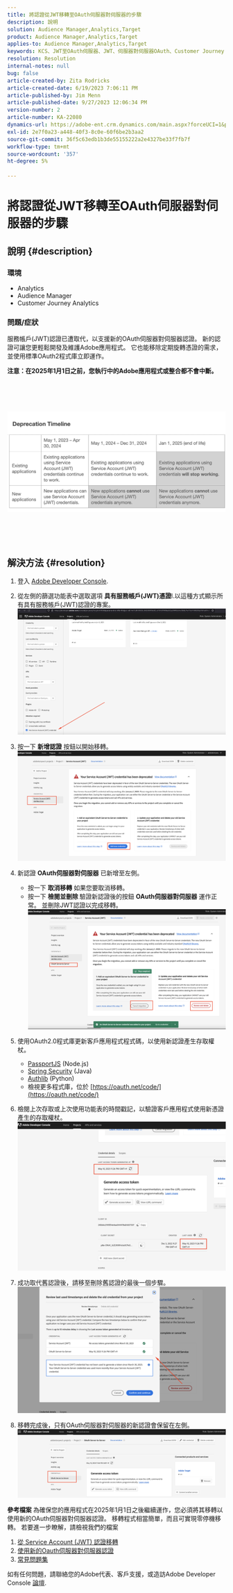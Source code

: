 ```yaml
---
title: 將認證從JWT移轉至OAuth伺服器對伺服器的步驟
description: 說明
solution: Audience Manager,Analytics,Target
product: Audience Manager,Analytics,Target
applies-to: Audience Manager,Analytics,Target
keywords: KCS、JWT至OAuth伺服器、JWT、伺服器對伺服器OAuth、Customer Journey Analytics、移轉認證
resolution: Resolution
internal-notes: null
bug: false
article-created-by: Zita Rodricks
article-created-date: 6/19/2023 7:06:11 PM
article-published-by: Jim Menn
article-published-date: 9/27/2023 12:06:34 PM
version-number: 2
article-number: KA-22080
dynamics-url: https://adobe-ent.crm.dynamics.com/main.aspx?forceUCI=1&pagetype=entityrecord&etn=knowledgearticle&id=f3a63955-d40e-ee11-8f6d-6045bd006b3d
exl-id: 2e7f0a23-a448-40f3-8c0e-60f6be2b3aa2
source-git-commit: 36f5c63edb1b3de55155222a2e4327be33f7fb7f
workflow-type: tm+mt
source-wordcount: '357'
ht-degree: 5%

---
```


# 將認證從JWT移轉至OAuth伺服器對伺服器的步驟

## 說明 {#description}


### 環境

- Analytics
- Audience Manager
- Customer Journey Analytics


### 問題/症狀

服務帳戶(JWT)認證已遭取代，以支援新的OAuth伺服器對伺服器認證。 新的認證可讓您更輕鬆開發及維護Adobe應用程式。 它也能移除定期旋轉憑證的需求，並使用標準OAuth2程式庫立即運作。 

<b>注意：在2025年1月1日之前，您執行中的Adobe應用程式或整合都不會中斷。</b>
<br><br> <br><br> <br><br><b>![](assets/___f5a63955-d40e-ee11-8f6d-6045bd006b3d___.png)</b><br><br> <br><br> <br>

## 解決方法 {#resolution}


1. 登入 [Adobe Developer Console](https://developer.adobe.com/console).
2. 從左側的篩選功能表中選取選項 <b>具有服務帳戶(JWT)憑證</b>l.以這種方式顯示所有具有服務帳戶(JWT)認證的專案。![](assets/bff4d24d-8b21-ee11-9cbe-6045bd006a22.png)
3. 按一下 <b>新增認證</b> 按鈕以開始移轉。![](assets/500ae166-8b21-ee11-9cbe-6045bd006a22.png)
4. 新認證 <b>OAuth伺服器對伺服器</b> 已新增至左側。
   - 按一下 <b>取消移轉</b> 如果您要取消移轉。
   - 按一下 <b>檢閱並刪除 </b>驗證新認證後的按鈕 <b>OAuth伺服器對伺服器</b> 運作正常。 並刪除JWT認證以完成移轉。![](assets/bd94377a-8b21-ee11-9cbe-6045bd006a22.png)
5. 使用OAuth2.0程式庫更新客戶應用程式程式碼，以使用新認證產生存取權杖。

   - [PassportJS](https://github.com/jaredhanson/passport) (Node.js)
   - [Spring Security](https://spring.io/projects/spring-security) (Java)
   - [Authlib](https://github.com/lepture/authlib) (Python)
   - 檢視更多程式庫，位於 [https://oauth.net/code/](https://oauth.net/code/)
6. 檢閱上次存取或上次使用功能表的時間戳記，以驗證客戶應用程式使用新憑證產生的存取權杖。![](assets/2379358d-8b21-ee11-9cbe-6045bd006a22.png)
7. 成功取代舊認證後，請移至刪除舊認證的最後一個步驟。![](assets/86be29a0-8b21-ee11-9cbe-6045bd006a22.png)
8. 移轉完成後，只有OAuth伺服器對伺服器的新認證會保留在左側。![](assets/4bfaa6af-8b21-ee11-9cbe-6045bd006a22.png)


<b>參考檔案</b>
為確保您的應用程式在2025年1月1日之後繼續運作，您必須將其移轉以使用新的OAuth伺服器對伺服器認證。
移轉程式相當簡單，而且可實現零停機移轉。 若要進一步瞭解，請檢視我們的檔案



1. [從 Service Account (JWT) 認證移轉](https://nam04.safelinks.protection.outlook.com/?url=https%3A%2F%2Fpostoffice.adobe.com%2Fpo-server%2Flink%2Fredirect%3Ftarget%3DeyJhbGciOiJIUzUxMiJ9.eyJ0ZW1wbGF0ZSI6ImJsZXRoZXJfbm90aWNlX29hdXRoX3NlcnZlcl90b19zZXJ2ZXIiLCJlbWFpbEFkZHJlc3MiOiJndXd1K3NvbmVAYWRvYmV0ZXN0LmNvbSIsInJlcXVlc3RJZCI6IjM0ZjIyNTMwLThjMzEtNDlkNC1iZjEyLThlZGIyY2E0ODdhOCIsImxpbmsiOiJodHRwczovL3d3dy5hZG9iZS5jb20vZ28vZGV2c19zMnNfbWlncmF0aW9uX2d1aWRlIiwibGFiZWwiOiI5IiwibG9jYWxlIjoiZW5fVVMifQ.Pr8LjAW5wq_tEqCQLs4Y2fwJSTW_Z2FH0CIVInolEKvySfPDiF7vl8Hg4S9ne_V6a74oLfCVzc99EE9K4XUoBQ&amp;amp;data=05%7C01%7Cguwu%40adobe.com%7C3b1b2261ea264d45d9df08db4ce8a7de%7Cfa7b1b5a7b34438794aed2c178decee1%7C0%7C0%7C638188334359675040%7CUnknown%7CTWFpbGZsb3d8eyJWIjoiMC4wLjAwMDAiLCJQIjoiV2luMzIiLCJBTiI6Ik1haWwiLCJXVCI6Mn0%3D%7C3000%7C%7C%7C&amp;amp;sdata=dd8x%2FoDHh0QUi3xboxa78uA54JXEaVq5qYkP8zkvymk%3D&amp;amp;reserved=0)
2. [使用新的Oauth伺服器對伺服器認證](https://nam04.safelinks.protection.outlook.com/?url=https%3A%2F%2Fpostoffice.adobe.com%2Fpo-server%2Flink%2Fredirect%3Ftarget%3DeyJhbGciOiJIUzUxMiJ9.eyJ0ZW1wbGF0ZSI6ImJsZXRoZXJfbm90aWNlX29hdXRoX3NlcnZlcl90b19zZXJ2ZXIiLCJlbWFpbEFkZHJlc3MiOiJndXd1K3NvbmVAYWRvYmV0ZXN0LmNvbSIsInJlcXVlc3RJZCI6IjM0ZjIyNTMwLThjMzEtNDlkNC1iZjEyLThlZGIyY2E0ODdhOCIsImxpbmsiOiJodHRwczovL3d3dy5hZG9iZS5jb20vZ28vZGV2c19zMnNfY3JlZGVudGlhbF9vdmVydmlldyIsImxhYmVsIjoiMTAiLCJsb2NhbGUiOiJlbl9VUyJ9.c-c4--RAgDvS0l-WI5yIuYBIbzL7OeWXepCCfSzR1AkdVnrTZmWmm7jYmu11JqHZ_UBPANJqYEzEZrtydXY0YQ&amp;amp;data=05%7C01%7Cguwu%40adobe.com%7C3b1b2261ea264d45d9df08db4ce8a7de%7Cfa7b1b5a7b34438794aed2c178decee1%7C0%7C0%7C638188334359675040%7CUnknown%7CTWFpbGZsb3d8eyJWIjoiMC4wLjAwMDAiLCJQIjoiV2luMzIiLCJBTiI6Ik1haWwiLCJXVCI6Mn0%3D%7C3000%7C%7C%7C&amp;amp;sdata=YwiTIXMxPv9MhhEhVR3sv0g%2Bqi4NP8OERnJxE9C65I0%3D&amp;amp;reserved=0)
3. [常見問題集](https://nam04.safelinks.protection.outlook.com/?url=https%3A%2F%2Fpostoffice.adobe.com%2Fpo-server%2Flink%2Fredirect%3Ftarget%3DeyJhbGciOiJIUzUxMiJ9.eyJ0ZW1wbGF0ZSI6ImJsZXRoZXJfbm90aWNlX29hdXRoX3NlcnZlcl90b19zZXJ2ZXIiLCJlbWFpbEFkZHJlc3MiOiJndXd1K3NvbmVAYWRvYmV0ZXN0LmNvbSIsInJlcXVlc3RJZCI6IjM0ZjIyNTMwLThjMzEtNDlkNC1iZjEyLThlZGIyY2E0ODdhOCIsImxpbmsiOiJodHRwczovL3d3dy5hZG9iZS5jb20vZ28vZGV2c19zMnNfbWlncmF0aW9uX2d1aWRlX2ZhcSIsImxhYmVsIjoiMTEiLCJsb2NhbGUiOiJlbl9VUyJ9.8IlQUL_WbLKsMUDG4VHvqnwqI0l6TzEXSN0I_R_dXCswvDQpusEgm5LstaLYWzPy0crhk_ShRbmjZvMVS5t1Mg&amp;amp;data=05%7C01%7Cguwu%40adobe.com%7C3b1b2261ea264d45d9df08db4ce8a7de%7Cfa7b1b5a7b34438794aed2c178decee1%7C0%7C0%7C638188334359675040%7CUnknown%7CTWFpbGZsb3d8eyJWIjoiMC4wLjAwMDAiLCJQIjoiV2luMzIiLCJBTiI6Ik1haWwiLCJXVCI6Mn0%3D%7C3000%7C%7C%7C&amp;amp;sdata=n4WBY0gemPujdOZRaTMICsePuQJsuh9STbkgEsvyai8%3D&amp;amp;reserved=0)


如有任何問題，請聯絡您的Adobe代表、客戶支援，或造訪Adobe Developer Console [論壇](https://nam04.safelinks.protection.outlook.com/?url=https%3A%2F%2Fpostoffice.adobe.com%2Fpo-server%2Flink%2Fredirect%3Ftarget%3DeyJhbGciOiJIUzUxMiJ9.eyJ0ZW1wbGF0ZSI6ImJsZXRoZXJfbm90aWNlX29hdXRoX3NlcnZlcl90b19zZXJ2ZXIiLCJlbWFpbEFkZHJlc3MiOiJndXd1K3NvbmVAYWRvYmV0ZXN0LmNvbSIsInJlcXVlc3RJZCI6IjM0ZjIyNTMwLThjMzEtNDlkNC1iZjEyLThlZGIyY2E0ODdhOCIsImxpbmsiOiJodHRwczovL2V4cGVyaWVuY2VsZWFndWVjb21tdW5pdGllcy5hZG9iZS5jb20vdDUvYWRvYmUtZGV2ZWxvcGVyLWNvbnNvbGUvY3QtcC9hZG9iZS1pby1jb25zb2xlIiwibGFiZWwiOiIxMiIsImxvY2FsZSI6ImVuX1VTIn0.P8FY77-eRzVSjnf09no_Hn5owFmpREoMVLK5OSTU6WWBApUGuQH0fokMAu1R0L-uTQlCovlnIGYD7NRoqMFD8g&amp;amp;data=05%7C01%7Cguwu%40adobe.com%7C3b1b2261ea264d45d9df08db4ce8a7de%7Cfa7b1b5a7b34438794aed2c178decee1%7C0%7C0%7C638188334359675040%7CUnknown%7CTWFpbGZsb3d8eyJWIjoiMC4wLjAwMDAiLCJQIjoiV2luMzIiLCJBTiI6Ik1haWwiLCJXVCI6Mn0%3D%7C3000%7C%7C%7C&amp;amp;sdata=%2FhbICP9PCZsfsNDrBYaGlEb%2FREbBJMjNZeWPzoOPJsk%3D&amp;amp;reserved=0).
